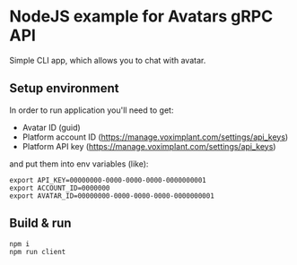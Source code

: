 # NodeJS example for Avatars gRPC API
Simple CLI app, which allows you to chat with avatar.

## Setup environment

In order to run application you'll need to get:
- Avatar ID (guid)
- Platform account ID (https://manage.voximplant.com/settings/api_keys)
- Platform API key (https://manage.voximplant.com/settings/api_keys)

and put them into env variables (like):
```
export API_KEY=00000000-0000-0000-0000-0000000001
export ACCOUNT_ID=0000000
export AVATAR_ID=00000000-0000-0000-0000-0000000001
```

## Build & run
```
npm i
npm run client
```